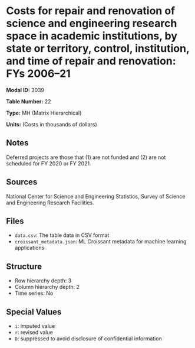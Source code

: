 # Costs for repair and renovation of science and engineering research space in academic institutions, by state or territory, control, institution, and time of repair and renovation: FYs 2006–21

**Modal ID:** 3039

**Table Number:** 22

**Type:** MH (Matrix Hierarchical)

**Units:** (Costs in thousands of dollars)

## Notes

Deferred projects are those that (1) are not funded and (2) are not scheduled for FY 2020 or FY 2021.

## Sources

National Center for Science and Engineering Statistics, Survey of Science and Engineering Research Facilities.

## Files

- `data.csv`: The table data in CSV format
- `croissant_metadata.json`: ML Croissant metadata for machine learning applications

## Structure

- Row hierarchy depth: 3
- Column hierarchy depth: 2
- Time series: No

## Special Values

- `i`: imputed value
- `r`: revised value
- `D`: suppressed to avoid disclosure of confidential information
